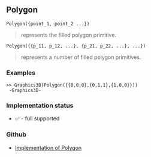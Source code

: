 ## Polygon

```
Polygon({point_1, point_2 ...})
```

> represents the filled polygon primitive.

```
Polygon({{p_11, p_12, ...}, {p_21, p_22, ...}, ...})
```

> represents a number of filled polygon primitives.
 
### Examples

```
>> Graphics3D(Polygon({{0,0,0},{0,1,1},{1,0,0}}))
 -Graphics3D-
```






### Implementation status

* &#x2705; - full supported

### Github

* [Implementation of Polygon](https://github.com/axkr/symja_android_library/blob/master/symja_android_library/matheclipse-core/src/main/java/org/matheclipse/core/builtin/GraphicsFunctions.java#L918) 
